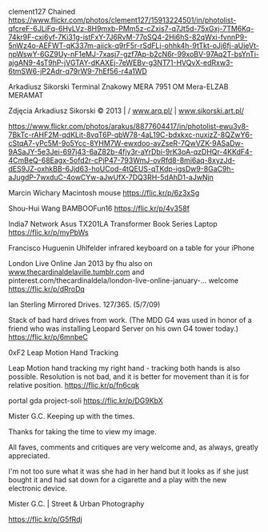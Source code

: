 
clement127
Chained
https://www.flickr.com/photos/clement127/15913224501/in/photolist-qfcreF-6JLiFq-6HyLVz-8H9mxb-PMm5z-cZxis7-q7Jt5d-75xGxj-7TM6Kq-74kr9F-cxi6yf-7Ki31g-istFxY-7J6RvM-77oSQ4-2Hi6hS-82qWxi-fvnnP9-5nWz4o-AEFWT-qK337m-aiick-q9rF5r-rSdFLj-ohhk4h-9tTkt-oJj6fj-aUieVt-npWswY-6GZ9Uy-nF1eMJ-7xasj7-gzf7Ap-b2cN6r-99xoBV-97Aq2T-bsYnTi-ajgAN9-4sT9hP-jVGTAY-dKAXEj-7eWEBv-g3NT71-HVQvX-edRxw3-6tmSW6-jP2Adr-q79rW9-7hEf56-r4a1WD

Arkadiusz Sikorski
Terminal Znakowy MERA 7951 OM Mera-ELZAB MERAMAT

Zdjęcia Arkadiusz Sikorski © 2013 | / www.arq.pl/ | www.sikorski.art.pl/

https://www.flickr.com/photos/arakus/8877604417/in/photolist-ewu3v8-7BkTc-rAHF2M-qdKLit-8vqT6P-qbW78-4aL19C-bdxkxc-nuxizZ-8QZwY6-cStqA7-yPc5M-9o5Ycc-8YHM7W-ewxdoo-avZseR-7QwVZK-9ASaDw-9ASaJY-5e3Jei-697j43-6aZ82b-4fjy3r-aYrDbi-9rK3oA-qzDHQr-4KKdF4-4CmBeQ-68Eagx-5ofd2r-cPjP47-793WmJ-ovRfd8-8mi6aq-8xyzJd-dES9JZ-oxhkBB-6Jjd63-hoUCod-4tQEUS-qTKdp-igsDw9-8GaC9h-aJugdP-7wxduC-4owCYw-aJwUfX-7DQ3RH-5dAhD1-aJwNjn

Marcin Wichary
Macintosh mouse
https://flic.kr/p/6z3xSg

Shou-Hui Wang
BAMBOOFun16
https://flic.kr/p/4v358f

India7 Network
Asus TX201LA Transformer Book Series Laptop
https://flic.kr/p/myPbWs


Francisco Huguenin Uhlfelder
infrared keyboard on a table for your iPhone

London Live Online Jan 2013 by fhu also on www.thecardinaldelaville.tumblr.com and pinterest.com/thecardinaldela/london-live-online-january-... welcome
https://flic.kr/p/dRroDq


Ian Sterling
Mirrored Drives. 127/365. (5/7/09)

Stack of bad hard drives from work. (The MDD G4 was used in honor of a friend who was installing Leopard Server on his own G4 tower today.)
https://flic.kr/p/6mnbeC

0xF2
Leap Motion Hand Tracking

Leap Motion hand tracking my right hand - tracking both hands is also possible. Resolution is not bad, and it is better for movement than it is for relative position.
https://flic.kr/p/fn6cqk


portal gda
project-soli
https://flic.kr/p/DG9KbX

Mister G.C.
Keeping up with the times.

Thanks for taking the time to view my image.

All faves, comments and critiques are very welcome and, as always, greatly appreciated.


I'm not too sure what it was she had in her hand but it looks as if she just bought it and had sat down for a cigarette and a play with the new electronic device.


Mister G.C. | Street & Urban Photography

https://flic.kr/p/G5fRdj
